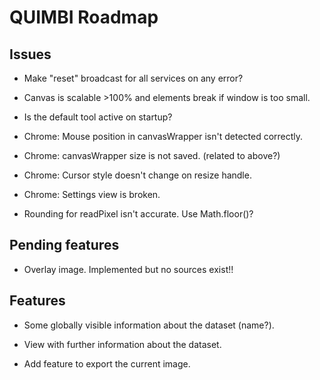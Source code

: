 # QUIMBI Roadmap


## Issues

- Make "reset" broadcast for all services on any error?

- Canvas is scalable >100% and elements break if window is too small.

- Is the default tool active on startup?

- Chrome: Mouse position in canvasWrapper isn't detected correctly.

- Chrome: canvasWrapper size is not saved. (related to above?)

- Chrome: Cursor style doesn't change on resize handle.

- Chrome: Settings view is broken.

- Rounding for readPixel isn't accurate. Use Math.floor()?


## Pending features

- Overlay image. Implemented but no sources exist!!


## Features

- Some globally visible information about the dataset (name?).

- View with further information about the dataset.

- Add feature to export the current image.